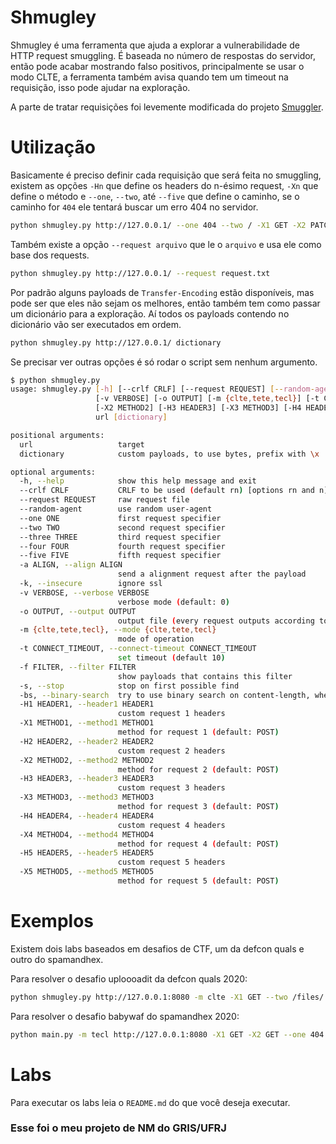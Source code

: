 # Shmugley
Shmugley é uma ferramenta que ajuda a explorar a vulnerabilidade de HTTP request smuggling. É baseada no número de respostas do servidor, então pode acabar mostrando falso positivos, principalmente se usar o modo CLTE, a ferramenta também avisa quando tem um timeout na requisição, isso pode ajudar na exploração.

A parte de tratar requisições foi levemente modificada do projeto [Smuggler](https://github.com/defparam/smuggler).

# Utilização
Basicamente é preciso definir cada requisição que será feita no smuggling, existem as opções `-Hn` que define os headers do n-ésimo request, `-Xn` que define o método e `--one`, `--two`, até `--five` que define o caminho, se o caminho for `404` ele tentará buscar um erro 404 no servidor.

```sh
python shmugley.py http://127.0.0.1/ --one 404 --two / -X1 GET -X2 PATCH
```

Também existe a opção `--request arquivo` que le o `arquivo` e usa ele como base dos requests.

```sh
python shmugley.py http://127.0.0.1/ --request request.txt
```

Por padrão alguns payloads de `Transfer-Encoding` estão disponíveis, mas pode ser que eles não sejam os melhores, então também tem como passar um dicionário para a exploração. Aí todos os payloads contendo no dicionário vão ser executados em ordem.
```sh
python shmugley.py http://127.0.0.1/ dictionary
```

Se precisar ver outras opções é só rodar o script sem nenhum argumento.

```sh
$ python shmugley.py
usage: shmugley.py [-h] [--crlf CRLF] [--request REQUEST] [--random-agent] [--one ONE] [--two TWO] [--three THREE] [--four FOUR] [--five FIVE] [-a ALIGN] [-k]
                   [-v VERBOSE] [-o OUTPUT] [-m {clte,tete,tecl}] [-t CONNECT_TIMEOUT] [-f FILTER] [-s] [-bs] [-H1 HEADER1] [-X1 METHOD1] [-H2 HEADER2]
                   [-X2 METHOD2] [-H3 HEADER3] [-X3 METHOD3] [-H4 HEADER4] [-X4 METHOD4] [-H5 HEADER5] [-X5 METHOD5]
                   url [dictionary]

positional arguments:
  url                   target
  dictionary            custom payloads, to use bytes, prefix with \x

optional arguments:
  -h, --help            show this help message and exit
  --crlf CRLF           CRLF to be used (default rn) [options rn and n]
  --request REQUEST     raw request file
  --random-agent        use random user-agent
  --one ONE             first request specifier
  --two TWO             second request specifier
  --three THREE         third request specifier
  --four FOUR           fourth request specifier
  --five FIVE           fifth request specifier
  -a ALIGN, --align ALIGN
                        send a alignment request after the payload
  -k, --insecure        ignore ssl
  -v VERBOSE, --verbose VERBOSE
                        verbose mode (default: 0)
  -o OUTPUT, --output OUTPUT
                        output file (every request outputs according to verbose)
  -m {clte,tete,tecl}, --mode {clte,tete,tecl}
                        mode of operation
  -t CONNECT_TIMEOUT, --connect-timeout CONNECT_TIMEOUT
                        set timeout (default 10)
  -f FILTER, --filter FILTER
                        show payloads that contains this filter
  -s, --stop            stop on first possible find
  -bs, --binary-search  try to use binary search on content-length, when on clte mode (second request only).
  -H1 HEADER1, --header1 HEADER1
                        custom request 1 headers
  -X1 METHOD1, --method1 METHOD1
                        method for request 1 (default: POST)
  -H2 HEADER2, --header2 HEADER2
                        custom request 2 headers
  -X2 METHOD2, --method2 METHOD2
                        method for request 2 (default: POST)
  -H3 HEADER3, --header3 HEADER3
                        custom request 3 headers
  -X3 METHOD3, --method3 METHOD3
                        method for request 3 (default: POST)
  -H4 HEADER4, --header4 HEADER4
                        custom request 4 headers
  -X4 METHOD4, --method4 METHOD4
                        method for request 4 (default: POST)
  -H5 HEADER5, --header5 HEADER5
                        custom request 5 headers
  -X5 METHOD5, --method5 METHOD5
                        method for request 5 (default: POST)

```

# Exemplos
Existem dois labs baseados em desafios de CTF, um da defcon quals e outro do spamandhex.

Para resolver o desafio uploooadit da defcon quals 2020:
```sh
python shmugley.py http://127.0.0.1:8080 -m clte -X1 GET --two /files/ -H2 "X-guid: 04e7a49f-f5d3-46cb-86b2-e852b27c9029" -H2 "Content-Type: text/plain" -H2 "Content-Length: 289" -a /files/04e7a49f-f5d3-46cb-86b2-e852b27c9029 -v 3
```

Para resolver o desafio babywaf do spamandhex 2020:

```sh
python main.py -m tecl http://127.0.0.1:8080 -X1 GET -X2 GET --one 404 --two /flag -a / -v3
```

# Labs
Para executar os labs leia o `README.md` do que você deseja executar.

### Esse foi o meu projeto de NM do GRIS/UFRJ